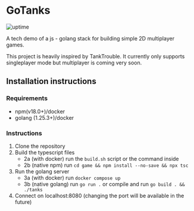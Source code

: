 # GoTanks

![uptime](https://shokuin.vlastas.cc/api/badge/1/status)

A tech demo of a js - golang stack for building simple 2D multiplayer games.

This project is heavily inspired by TankTrouble. It currently only supports singleplayer mode but multiplayer is coming very soon.

## Installation instructions

### Requirements

- npm(v18.0+)/docker
- golang (1.25.3+)/docker

### Instructions

1. Clone the repository
2. Build the typescript files
   - 2a (with docker) run the `build.sh` script or the command inside
   - 2b (native npm) run `cd game && npm install --no-save && npx tsc`
3. Run the golang server
   - 3a (with docker) run `docker compose up`
   - 3b (native golang) run `go run .` or compile and run `go build . && ./tanks`
4. Connect on localhost:8080 (changing the port will be available in the future)
